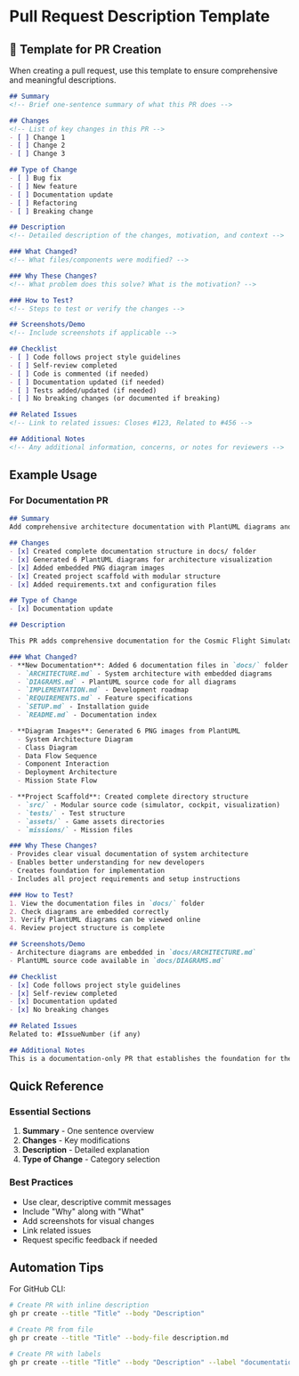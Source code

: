 # Pull Request Description Template

## 📝 Template for PR Creation

When creating a pull request, use this template to ensure comprehensive and meaningful descriptions.

```markdown
## Summary
<!-- Brief one-sentence summary of what this PR does -->

## Changes
<!-- List of key changes in this PR -->
- [ ] Change 1
- [ ] Change 2
- [ ] Change 3

## Type of Change
- [ ] Bug fix
- [ ] New feature
- [ ] Documentation update
- [ ] Refactoring
- [ ] Breaking change

## Description
<!-- Detailed description of the changes, motivation, and context -->

### What Changed?
<!-- What files/components were modified? -->

### Why These Changes?
<!-- What problem does this solve? What is the motivation? -->

### How to Test?
<!-- Steps to test or verify the changes -->

## Screenshots/Demo
<!-- Include screenshots if applicable -->

## Checklist
- [ ] Code follows project style guidelines
- [ ] Self-review completed
- [ ] Code is commented (if needed)
- [ ] Documentation updated (if needed)
- [ ] Tests added/updated (if needed)
- [ ] No breaking changes (or documented if breaking)

## Related Issues
<!-- Link to related issues: Closes #123, Related to #456 -->

## Additional Notes
<!-- Any additional information, concerns, or notes for reviewers -->
```

## Example Usage

### For Documentation PR

```markdown
## Summary
Add comprehensive architecture documentation with PlantUML diagrams and project scaffold

## Changes
- [x] Created complete documentation structure in docs/ folder
- [x] Generated 6 PlantUML diagrams for architecture visualization
- [x] Added embedded PNG diagram images
- [x] Created project scaffold with modular structure
- [x] Added requirements.txt and configuration files

## Type of Change
- [x] Documentation update

## Description

This PR adds comprehensive documentation for the Cosmic Flight Simulator project including:

### What Changed?
- **New Documentation**: Added 6 documentation files in `docs/` folder
  - `ARCHITECTURE.md` - System architecture with embedded diagrams
  - `DIAGRAMS.md` - PlantUML source code for all diagrams
  - `IMPLEMENTATION.md` - Development roadmap
  - `REQUIREMENTS.md` - Feature specifications
  - `SETUP.md` - Installation guide
  - `README.md` - Documentation index

- **Diagram Images**: Generated 6 PNG images from PlantUML
  - System Architecture Diagram
  - Class Diagram
  - Data Flow Sequence
  - Component Interaction
  - Deployment Architecture
  - Mission State Flow

- **Project Scaffold**: Created complete directory structure
  - `src/` - Modular source code (simulator, cockpit, visualization)
  - `tests/` - Test structure
  - `assets/` - Game assets directories
  - `missions/` - Mission files

### Why These Changes?
- Provides clear visual documentation of system architecture
- Enables better understanding for new developers
- Creates foundation for implementation
- Includes all project requirements and setup instructions

### How to Test?
1. View the documentation files in `docs/` folder
2. Check diagrams are embedded correctly
3. Verify PlantUML diagrams can be viewed online
4. Review project structure is complete

## Screenshots/Demo
- Architecture diagrams are embedded in `docs/ARCHITECTURE.md`
- PlantUML source code available in `docs/DIAGRAMS.md`

## Checklist
- [x] Code follows project style guidelines
- [x] Self-review completed
- [x] Documentation updated
- [x] No breaking changes

## Related Issues
Related to: #IssueNumber (if any)

## Additional Notes
This is a documentation-only PR that establishes the foundation for the Cosmic Flight Simulator project.
```

## Quick Reference

### Essential Sections
1. **Summary** - One sentence overview
2. **Changes** - Key modifications
3. **Description** - Detailed explanation
4. **Type of Change** - Category selection

### Best Practices
- Use clear, descriptive commit messages
- Include "Why" along with "What"
- Add screenshots for visual changes
- Link related issues
- Request specific feedback if needed

## Automation Tips

For GitHub CLI:
```bash
# Create PR with inline description
gh pr create --title "Title" --body "Description"

# Create PR from file
gh pr create --title "Title" --body-file description.md

# Create PR with labels
gh pr create --title "Title" --body "Description" --label "documentation"
```
